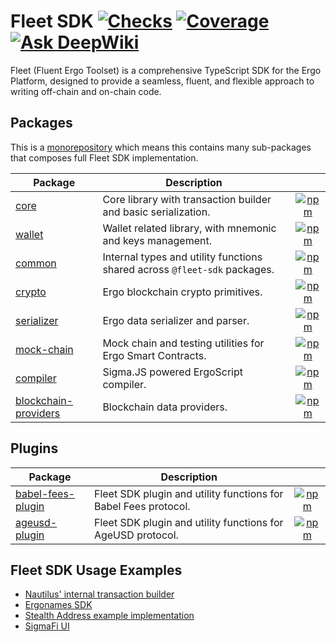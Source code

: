 # Fleet SDK [![Checks](https://img.shields.io/github/actions/workflow/status/fleet-sdk/fleet/ci.yml?logo=githubactions)](https://github.com/fleet-sdk/fleet/actions) [![Coverage](https://img.shields.io/codecov/c/gh/fleet-sdk/fleet?logo=codecov)](https://app.codecov.io/gh/fleet-sdk/fleet) [![Ask DeepWiki](https://deepwiki.com/badge.svg)](https://deepwiki.com/fleet-sdk/fleet)

Fleet (Fluent Ergo Toolset) is a comprehensive TypeScript SDK for the Ergo Platform, designed to provide a seamless, fluent, and flexible approach to writing off-chain and on-chain code.

## Packages

This is a [monorepository](https://monorepo.tools/) which means this contains many sub-packages that composes full Fleet SDK implementation.

| Package                                                 | Description                                                               |                                                                                                                                       |
| ------------------------------------------------------- | ------------------------------------------------------------------------- | :-----------------------------------------------------------------------------------------------------------------------------------: |
| [core](/packages/core/)                                 | Core library with transaction builder and basic serialization.            |                 [![npm](https://img.shields.io/npm/v/@fleet-sdk/core)](https://www.npmjs.com/package/@fleet-sdk/core)                 |
| [wallet](/packages/wallet/)                             | Wallet related library, with mnemonic and keys management.                |               [![npm](https://img.shields.io/npm/v/@fleet-sdk/wallet)](https://www.npmjs.com/package/@fleet-sdk/wallet)               |
| [common](/packages/common/)                             | Internal types and utility functions shared across `@fleet-sdk` packages. |               [![npm](https://img.shields.io/npm/v/@fleet-sdk/common)](https://www.npmjs.com/package/@fleet-sdk/common)               |
| [crypto](/packages/crypto/)                             | Ergo blockchain crypto primitives.                                        |               [![npm](https://img.shields.io/npm/v/@fleet-sdk/crypto)](https://www.npmjs.com/package/@fleet-sdk/crypto)               |
| [serializer](/packages/serializer/)                     | Ergo data serializer and parser.                                          |           [![npm](https://img.shields.io/npm/v/@fleet-sdk/serializer)](https://www.npmjs.com/package/@fleet-sdk/serializer)           |
| [mock-chain](/packages/mock-chain/)                     | Mock chain and testing utilities for Ergo Smart Contracts.                |           [![npm](https://img.shields.io/npm/v/@fleet-sdk/mock-chain)](https://www.npmjs.com/package/@fleet-sdk/mock-chain)           |
| [compiler](/packages/compiler/)                         | Sigma.JS powered ErgoScript compiler.                                     |             [![npm](https://img.shields.io/npm/v/@fleet-sdk/compiler)](https://www.npmjs.com/package/@fleet-sdk/compiler)             |
| [blockchain-providers](/packages/blockchain-providers/) | Blockchain data providers.                                                | [![npm](https://img.shields.io/npm/v/@fleet-sdk/blockchain-providers)](https://www.npmjs.com/package/@fleet-sdk/blockchain-providers) |

## Plugins

| Package                                   | Description                                                     |                                                                                                                                 |
| ----------------------------------------- | --------------------------------------------------------------- | :-----------------------------------------------------------------------------------------------------------------------------: |
| [babel-fees-plugin](/plugins/babel-fees/) | Fleet SDK plugin and utility functions for Babel Fees protocol. | [![npm](https://img.shields.io/npm/v/@fleet-sdk/babel-fees-plugin)](https://www.npmjs.com/package/@fleet-sdk/babel-fees-plugin) |
| [ageusd-plugin](/plugins/ageusd/)         | Fleet SDK plugin and utility functions for AgeUSD protocol.     |     [![npm](https://img.shields.io/npm/v/@fleet-sdk/ageusd-plugin)](https://www.npmjs.com/package/@fleet-sdk/ageusd-plugin)     |

## Fleet SDK Usage Examples

- [Nautilus' internal transaction builder](https://github.com/capt-nemo429/nautilus-wallet/blob/master/src/api/ergo/transaction/txBuilder.ts#L95)
- [Ergonames SDK](https://github.com/ergonames/sdk/blob/master/tx-lib/index.js)
- [Stealth Address example implementation](https://github.com/ross-weir/ergo-stealth-address-example)
- [SigmaFi UI](https://github.com/capt-nemo429/sigmafi-ui)
